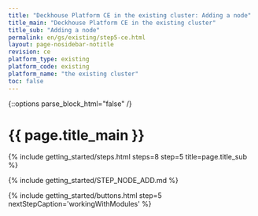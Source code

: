 ```yaml
---
title: "Deckhouse Platform CE in the existing cluster: Adding a node"
title_main: "Deckhouse Platform CE in the existing cluster"
title_sub: "Adding a node"
permalink: en/gs/existing/step5-ce.html
layout: page-nosidebar-notitle
revision: ce
platform_type: existing
platform_code: existing
platform_name: "the existing cluster"
toc: false
---
```


<link rel="stylesheet" type="text/css" href='{{ assets["getting-started.css"].digest_path }}' />

{::options parse_block_html="false" /}

<h1 class="docs__title">{{ page.title_main }}</h1>
{% include getting_started/steps.html steps=8 step=5 title=page.title_sub %}

{% include getting_started/STEP_NODE_ADD.md %}

{% include getting_started/buttons.html step=5 nextStepCaption='workingWithModules' %}
